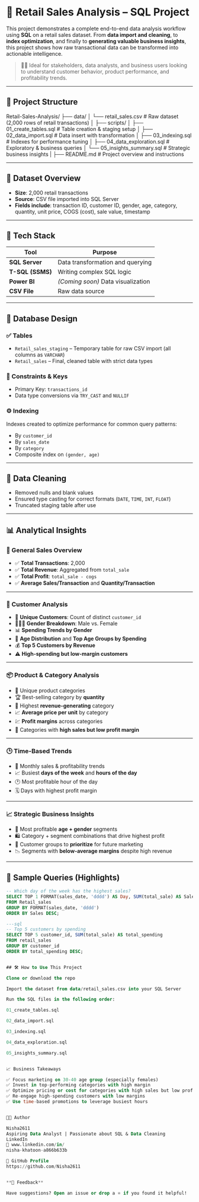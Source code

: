 # 🛒 Retail Sales Analysis – SQL Project

This project demonstrates a complete end-to-end data analysis workflow using **SQL** on a retail sales dataset. From **data import and cleaning**, to **index optimization**, and finally to **generating valuable business insights**, this project shows how raw transactional data can be transformed into actionable intelligence.

> 👨‍💼 Ideal for stakeholders, data analysts, and business users looking to understand customer behavior, product performance, and profitability trends.

---

## 📁 Project Structure

Retail-Sales-Analysis/
├── data/
│ └── retail_sales.csv # Raw dataset (2,000 rows of retail transactions)
│
├── scripts/
│ ├── 01_create_tables.sql # Table creation & staging setup
│ ├── 02_data_import.sql # Data insert with transformation
│ ├── 03_indexing.sql # Indexes for performance tuning
│ ├── 04_data_exploration.sql # Exploratory & business queries
│ └── 05_insights_summary.sql # Strategic business insights
|
├── README.md # Project overview and instructions

---

## 🧾 Dataset Overview

- **Size**: 2,000 retail transactions  
- **Source**: CSV file imported into SQL Server  
- **Fields include**: transaction ID, customer ID, gender, age, category, quantity, unit price, COGS (cost), sale value, timestamp

---

## 🧰 Tech Stack

| Tool             | Purpose                         |
|------------------|----------------------------------|
| **SQL Server**   | Data transformation and querying |
| **T-SQL (SSMS)** | Writing complex SQL logic        |
| **Power BI**     | *(Coming soon)* Data visualization |
| **CSV File**     | Raw data source                  |

---

## 🧱 Database Design

### ✅ Tables

- `Retail_sales_staging` – Temporary table for raw CSV import (all columns as `VARCHAR`)
- `Retail_sales` – Final, cleaned table with strict data types

### 🔐 Constraints & Keys
- Primary Key: `transactions_id`
- Data type conversions via `TRY_CAST` and `NULLIF`

### ⚙️ Indexing
Indexes created to optimize performance for common query patterns:
- By `customer_id`
- By `sales_date`
- By `category`
- Composite index on `(gender, age)`

---

## 🧼 Data Cleaning

- Removed nulls and blank values
- Ensured type casting for correct formats (`DATE`, `TIME`, `INT`, `FLOAT`)
- Truncated staging table after use

---

## 📊 Analytical Insights

### 🧾 General Sales Overview
- ✅ **Total Transactions**: 2,000  
- ✅ **Total Revenue**: Aggregated from `total_sale`  
- ✅ **Total Profit**: `total_sale - cogs`  
- ✅ **Average Sales/Transaction** and **Quantity/Transaction**

---

### 👤 Customer Analysis

- 👥 **Unique Customers**: Count of distinct `customer_id`
- 🧑‍🤝‍🧑 **Gender Breakdown**: Male vs. Female
- 📊 **Spending Trends by Gender**
- 🎂 **Age Distribution** and **Top Age Groups by Spending**
- 💰 **Top 5 Customers by Revenue**
- ⚠️ **High-spending but low-margin customers**

---

### 📦 Product & Category Analysis

- 🔢 Unique product categories
- 🏆 Best-selling category by **quantity**
- 💸 Highest **revenue-generating** category
- 📈 **Average price per unit** by category
- 💹 **Profit margins** across categories
- 🚨 Categories with **high sales but low profit margin**

---

### 🕒 Time-Based Trends

- 📅 Monthly sales & profitability trends
- 📈 Busiest **days of the week** and **hours of the day**
- 🕐 Most profitable hour of the day
- 🗓️ Days with highest profit margin

---

### 📈 Strategic Business Insights

- 👥 Most profitable **age + gender** segments
- 🛍️ Category + segment combinations that drive highest profit
- 🎯 Customer groups to **prioritize** for future marketing
- 📉 Segments with **below-average margins** despite high revenue

---

## 📌 Sample Queries (Highlights)

```sql
-- Which day of the week has the highest sales?
SELECT TOP 1 FORMAT(sales_date, 'dddd') AS Day, SUM(total_sale) AS Sales
FROM Retail_sales
GROUP BY FORMAT(sales_date, 'dddd')
ORDER BY Sales DESC;

---sql
-- Top 5 customers by spending
SELECT TOP 5 customer_id, SUM(total_sale) AS total_spending
FROM retail_sales
GROUP BY customer_id
ORDER BY total_spending DESC;


## 🛠️ How to Use This Project

Clone or download the repo

Import the dataset from data/retail_sales.csv into your SQL Server

Run the SQL files in the following order:

01_create_tables.sql

02_data_import.sql

03_indexing.sql

04_data_exploration.sql

05_insights_summary.sql


📈 Business Takeaways

✅ Focus marketing on 30-40 age group (especially females)
✅ Invest in top-performing categories with high margin
✅ Optimize pricing or cost for categories with high sales but low profits
✅ Re-engage high-spending customers with low margins
✅ Use time-based promotions to leverage busiest hours


👩‍💻 Author

Nisha2611
Aspiring Data Analyst | Passionate about SQL & Data Cleaning
LinkedIn
🔗 www.linkedin.com/in/
nisha-khatoon-a866b633b

🔗 GitHub Profile
https://github.com/Nisha2611


**💬 Feedback**

Have suggestions? Open an issue or drop a ⭐ if you found it helpful!
